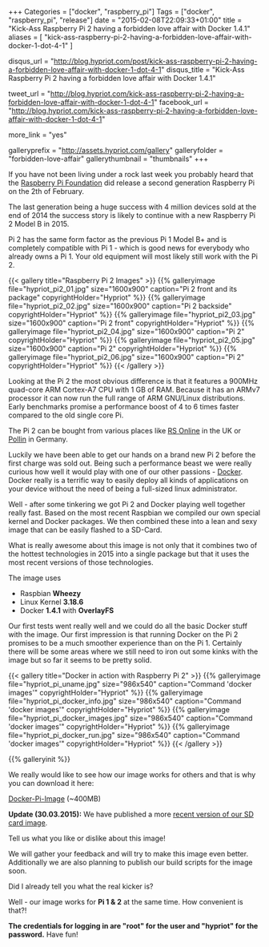 +++
Categories = ["docker", "raspberry_pi"]
Tags = ["docker", "raspberry_pi", "release"]
date = "2015-02-08T22:09:33+01:00"
title = "Kick-Ass Raspberry Pi 2 having a forbidden love affair with Docker 1.4.1"
aliases = [ "kick-ass-raspberry-pi-2-having-a-forbidden-love-affair-with-docker-1-dot-4-1" ]

disqus_url = "http://blog.hypriot.com/post/kick-ass-raspberry-pi-2-having-a-forbidden-love-affair-with-docker-1-dot-4-1"
disqus_title = "Kick-Ass Raspberry Pi 2 having a forbidden love affair with Docker 1.4.1"

tweet_url = "http://blog.hypriot.com/kick-ass-raspberry-pi-2-having-a-forbidden-love-affair-with-docker-1-dot-4-1"
facebook_url = "http://blog.hypriot.com/kick-ass-raspberry-pi-2-having-a-forbidden-love-affair-with-docker-1-dot-4-1"

more_link = "yes"

galleryprefix = "http://assets.hypriot.com/gallery"
galleryfolder = "forbidden-love-affair"
gallerythumbnail = "thumbnails"
+++

If you have not been living under a rock last week you probably heard that the [Raspberry Pi Foundation](http://www.raspberrypi.org/) did release a second generation Raspberry Pi on the 2th of February.

The last generation being a huge success with 4 million devices sold at the end of 2014 the success story is likely to continue with a new Raspberry Pi 2 Model B in 2015.

Pi 2 has the same form factor as the previous Pi 1 Model B+ and is completely compatible with Pi 1 - which is good news for everybody who already owns a Pi 1. Your old equipment will most likely still work with the Pi 2.

{{< gallery title="Raspberry Pi 2 Images" >}}
{{% galleryimage file="hypriot_pi2_01.jpg" size="1600x900" caption="Pi 2 front and its package" copyrightHolder="Hypriot" %}}
{{% galleryimage file="hypriot_pi2_02.jpg" size="1600x900" caption="Pi 2 backside" copyrightHolder="Hypriot" %}}
{{% galleryimage file="hypriot_pi2_03.jpg" size="1600x900" caption="Pi 2 front" copyrightHolder="Hypriot" %}}
{{% galleryimage file="hypriot_pi2_04.jpg" size="1600x900" caption="Pi 2" copyrightHolder="Hypriot" %}}
{{% galleryimage file="hypriot_pi2_05.jpg" size="1600x900" caption="Pi 2" copyrightHolder="Hypriot" %}}
{{% galleryimage file="hypriot_pi2_06.jpg" size="1600x900" caption="Pi 2" copyrightHolder="Hypriot" %}}
{{< /gallery >}}

Looking at the Pi 2 the most obvious difference is that it features a 900MHz quad-core ARM Cortex-A7 CPU with 1 GB of RAM. Because it has an ARMv7 processor it can now run the full range of ARM GNU/Linux distributions. Early benchmarks promise a performance boost of 4 to 6 times faster compared to the old single core Pi.

The Pi 2 can be bought from various places like [RS Online](http://uk.rs-online.com/web/p/processor-microcontroller-development-kits/8326274/) in the UK or [Pollin](http://www.pollin.de/shop/dt/Mzg1NzkyOTk-/Bausaetze_Module/Entwicklerboards/Raspberry_Pi_2_Model_B.html) in Germany.

Luckily we have been able to get our hands on a brand new Pi 2 before the first charge was sold out. Being such a performance beast we were really curious how well it would play with one of our other passions - [Docker](https://www.docker.com/). Docker really is a terrific way to easily deploy all kinds of applications on your device without the need of being a full-sized linux administrator.

Well - after some tinkering we got Pi 2 and Docker playing well together really fast. Based on the most recent Raspbian we compiled our own special kernel and Docker packages. We then combined these into a lean and sexy image that can be easily flashed to a SD-Card.

What is really awesome about this image is not only that it combines two of the hottest technologies in 2015 into a single package but that it uses the most recent versions of those technologies.

The image uses

- Raspbian __Wheezy__
- Linux Kernel __3.18.6__
- Docker __1.4.1__ with __OverlayFS__

Our first tests went really well and we could do all the basic Docker stuff with the image. Our first impression is that running Docker on the Pi 2 promises to be a much smoother experience than on the Pi 1. Certainly there will be some areas where we still need to iron out some kinks with the image but so far it seems to be pretty solid.

{{< gallery title="Docker in action with Raspberry Pi 2" >}}
{{% galleryimage file="hypriot_pi_uname.jpg" size="986x540" caption="Command 'docker images'" copyrightHolder="Hypriot" %}}
{{% galleryimage file="hypriot_pi_docker_info.jpg" size="986x540" caption="Command 'docker images'" copyrightHolder="Hypriot" %}}
{{% galleryimage file="hypriot_pi_docker_images.jpg" size="986x540" caption="Command 'docker images'" copyrightHolder="Hypriot" %}}
{{% galleryimage file="hypriot_pi_docker_run.jpg" size="986x540" caption="Command 'docker images'" copyrightHolder="Hypriot" %}}
{{< /gallery >}}

{{% galleryinit %}}

We really would like to see how our image works for others and that is why you can download it here:

[Docker-Pi-Image](http://downloads.hypriot.com/hypriot-rpi-20150208-015447.zip) (~400MB)

__Update (30.03.2015):__ We have published a more [recent version of our SD card image](http://blog.hypriot.com/post/hypriotos-back-again-with-docker-on-arm).

Tell us what you like or dislike about this image!

We will gather your feedback and will try to make this image even better. Additionally we are also planning to publish our build scripts for the image soon.

Did I already tell you what the real kicker is?

Well - our image works for __Pi 1 & 2__ at the same time. How convenient is that?!

__The credentials for logging in are "root" for the user and "hypriot" for the password.__ Have fun!
